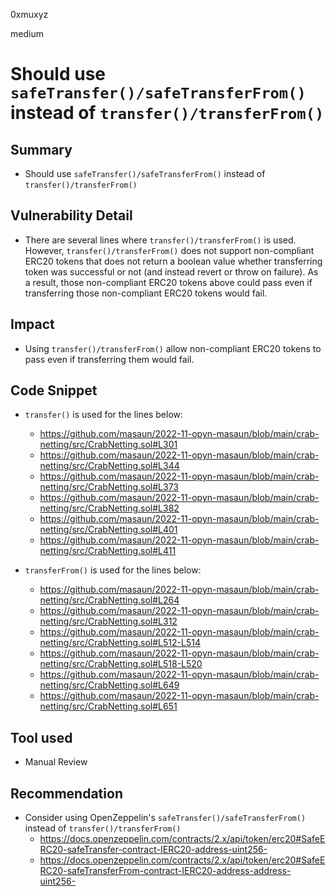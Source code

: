 0xmuxyz

medium

# Should use `safeTransfer()/safeTransferFrom()` instead of `transfer()/transferFrom()`

## Summary
- Should use `safeTransfer()/safeTransferFrom()` instead of `transfer()/transferFrom()`

## Vulnerability Detail
- There are several lines where `transfer()/transferFrom()` is used. However, `transfer()/transferFrom()` does not support non-compliant ERC20 tokens that does not return a boolean value whether transferring token was successful or not (and instead revert or throw on failure). As a result, those non-compliant ERC20 tokens above could pass even if transferring those non-compliant ERC20 tokens would fail.
      
## Impact
- Using `transfer()/transferFrom()` allow non-compliant ERC20 tokens to pass even if transferring them would fail. 

## Code Snippet
- `transfer()` is used for the lines below: 
   - https://github.com/masaun/2022-11-opyn-masaun/blob/main/crab-netting/src/CrabNetting.sol#L301
   - https://github.com/masaun/2022-11-opyn-masaun/blob/main/crab-netting/src/CrabNetting.sol#L344
   - https://github.com/masaun/2022-11-opyn-masaun/blob/main/crab-netting/src/CrabNetting.sol#L373
   - https://github.com/masaun/2022-11-opyn-masaun/blob/main/crab-netting/src/CrabNetting.sol#L382
   - https://github.com/masaun/2022-11-opyn-masaun/blob/main/crab-netting/src/CrabNetting.sol#L401
   - https://github.com/masaun/2022-11-opyn-masaun/blob/main/crab-netting/src/CrabNetting.sol#L411

- `transferFrom()` is used for the lines below: 
   - https://github.com/masaun/2022-11-opyn-masaun/blob/main/crab-netting/src/CrabNetting.sol#L264 
   - https://github.com/masaun/2022-11-opyn-masaun/blob/main/crab-netting/src/CrabNetting.sol#L312
   - https://github.com/masaun/2022-11-opyn-masaun/blob/main/crab-netting/src/CrabNetting.sol#L512-L514
   - https://github.com/masaun/2022-11-opyn-masaun/blob/main/crab-netting/src/CrabNetting.sol#L518-L520
   - https://github.com/masaun/2022-11-opyn-masaun/blob/main/crab-netting/src/CrabNetting.sol#L649
   - https://github.com/masaun/2022-11-opyn-masaun/blob/main/crab-netting/src/CrabNetting.sol#L651
       

## Tool used
- Manual Review

## Recommendation
- Consider using OpenZeppelin's `safeTransfer()/safeTransferFrom()` instead of `transfer()/transferFrom()`
  - https://docs.openzeppelin.com/contracts/2.x/api/token/erc20#SafeERC20-safeTransfer-contract-IERC20-address-uint256-
  - https://docs.openzeppelin.com/contracts/2.x/api/token/erc20#SafeERC20-safeTransferFrom-contract-IERC20-address-address-uint256-
